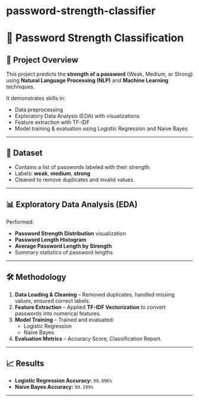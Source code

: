 # password-strength-classifier
# 🔐 Password Strength Classification

## 📌 Project Overview
This project predicts the **strength of a password** (Weak, Medium, or Strong) using **Natural Language Processing (NLP)** and **Machine Learning** techniques.

It demonstrates skills in:
- Data preprocessing  
- Exploratory Data Analysis (EDA) with visualizations  
- Feature extraction with TF-IDF  
- Model training & evaluation using Logistic Regression and Naive Bayes  

---

## 📂 Dataset
- Contains a list of passwords labeled with their strength.  
- Labels: **weak**, **medium**, **strong**  
- Cleaned to remove duplicates and invalid values.  

---

## 📊 Exploratory Data Analysis (EDA)
Performed:
- **Password Strength Distribution** visualization  
- **Password Length Histogram**  
- **Average Password Length by Strength**  
- Summary statistics of password lengths  

---

## 🛠️ Methodology
1. **Data Loading & Cleaning** – Removed duplicates, handled missing values, ensured correct labels.  
2. **Feature Extraction** – Applied **TF-IDF Vectorization** to convert passwords into numerical features.  
3. **Model Training** – Trained and evaluated:
   - Logistic Regression  
   - Naive Bayes  
4. **Evaluation Metrics** – Accuracy Score, Classification Report.  

---

## 📈 Results
- **Logistic Regression Accuracy:** `99.996%`  
- **Naive Bayes Accuracy:** `99.199%`  

---

